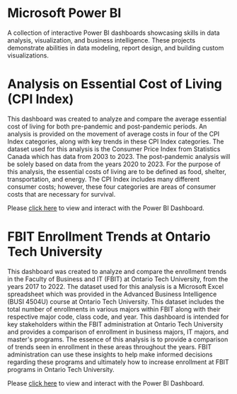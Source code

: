 # Microsoft Power BI
A collection of interactive Power BI dashboards showcasing skills in data analysis, visualization, and business intelligence. These projects demonstrate abilities in data modeling, report design, and building custom visualizations.

# Analysis on Essential Cost of Living (CPI Index)
This dashboard was created to analyze and compare the average essential cost of living for both pre-pandemic and post-pandemic periods. An analysis is provided on the movement of average costs in four of the CPI Index categories, along with key trends in these CPI Index categories. The dataset used for this analysis is the Consumer Price Index from Statistics Canada which has data from 2003 to 2023. The post-pandemic analysis will be solely based on data from the years 2020 to 2023. For the purpose of this analysis, the essential costs of living are to be defined as food, shelter, transportation, and energy. The CPI Index includes many different consumer costs; however, these four categories are areas of consumer costs that are necessary for survival. 

Please [click here](https://app.powerbi.com/view?r=eyJrIjoiYmQ1YzgxMGYtOWI3My00MmI1LWE3YWItOWQyNDM4NmY1YTBmIiwidCI6IjUxY2NhMGUxLTJkNWEtNGQxYi1hYTlhLWRkYWFhNzhhZWVjMiJ9) to view and interact with the Power BI Dashboard. 

# FBIT Enrollment Trends at Ontario Tech University
This dashboard was created to analyze and compare the enrollment trends in the Faculty of Business and IT (FBIT) at Ontario Tech University, from the years 2017 to 2022. The dataset used for this analysis is a Microsoft Excel spreadsheet which was provided in the Advanced Business Intelligence (BUSI 4504U) course at Ontario Tech University. This dataset includes the total number of enrollments in various majors within FBIT along with their respective major code, class code, and year. This dashboard is intended for key stakeholders within the FBIT administration at Ontario Tech University and provides a comparison of enrollment in business majors, IT majors, and master's programs. The essence of this analysis is to provide a comparison of trends seen in enrollment in these areas throughout the years. FBIT administration can use these insights to help make informed decisions regarding these programs and ultimately how to increase enrollment at FBIT programs in Ontario Tech University.

Please [click here](https://app.fabric.microsoft.com/view?r=eyJrIjoiZTBiMzg5NDctZTlkNi00NzBhLTkxNTgtMjQyOTRjZTdmN2ZiIiwidCI6IjUxY2NhMGUxLTJkNWEtNGQxYi1hYTlhLWRkYWFhNzhhZWVjMiJ9) to view and interact with the Power BI Dashboard.
